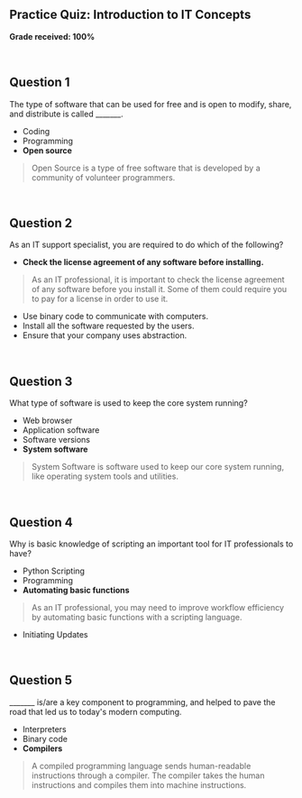 ## Practice Quiz: Introduction to IT Concepts

__Grade received: 100%__

<br>

## Question 1

The type of software that can be used for free and is open to modify, share, and distribute is called _______.

- Coding
- Programming
- **Open source**
> Open Source is a type of free software that is developed by a community of volunteer programmers.

<br>

## Question 2

As an IT support specialist, you are required to do which of the following?

- **Check the license agreement of any software before installing.**
> As an IT professional, it is important to check the license agreement of any software before you install it. Some of them could require you to pay for a license in order to use it.

- Use binary code to communicate with computers.
- Install all the software requested by the users.
- Ensure that your company uses abstraction.

<br>

## Question 3

What type of software is used to keep the core system running?

- Web browser
- Application software
- Software versions
- **System software**
> System Software is software used to keep our core system running, like operating system tools and utilities.

<br>

## Question 4

Why is basic knowledge of scripting an important tool for IT professionals to have?

- Python Scripting
- Programming
- **Automating basic functions**
> As an IT professional, you may need to improve workflow efficiency by automating basic functions with a scripting language.

- Initiating Updates

<br>

## Question 5

_______ is/are a key component to programming, and helped to pave the road that led us to today's modern computing.

- Interpreters
- Binary code
- **Compilers**
> A compiled programming language sends human-readable instructions through a compiler. The compiler takes the human instructions and compiles them into machine instructions.
